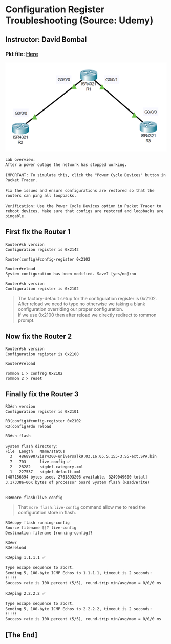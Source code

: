 # Configuration Register Troubleshooting (Source: Udemy)
## Instructor: David Bombal 
### **Pkt file:** [Here](https://mega.nz/file/y9QGVKIb#82EKEss8n95EXeb0XoyNThxb96vI9O2AeZ4HMFzqyGE)
![](../images/crt.PNG)


```
Lab overview:
After a power outage the network has stopped working.

IMPORTANT: To simulate this, click the "Power Cycle Devices" button in Packet Tracer.

Fix the issues and ensure configurations are restored so that the routers can ping all loopbacks.

Verification: Use the Power Cycle Devices option in Packet Tracer to reboot devices. Make sure that configs are restored and loopbacks are pingable.
```
## **First fix the Router 1**
```
Router#sh version
Configuration register is 0x2142
```
```
Router(config)#config-register 0x2102
```
```
Router#reload
System configuration has been modified. Save? [yes/no]:no
```
```
Router#sh version
Configuration register is 0x2102
```
> The factory-default setup for the configuration register is 0x2102.  
> After reload we need to type no otherwise we taking a blank configuration overriding our proper configuration.    
> If we use 0x2100 then after reload we directly redirect to rommon prompt.    

## **Now fix the Router 2**
```
Router#sh version
Configuration register is 0x2100
```
```
Router#reload 
```
```
rommon 1 > confreg 0x2102
rommon 2 > reset
```
## **Finally fix the Router 3**
```
R3#sh version
Configuration register is 0x2101
```
```
R3(config)#config-register 0x2102
R3(config)#do reload
```
```
R3#sh flash

System flash directory:
File  Length   Name/status
  3   486899872isr4300-universalk9.03.16.05.S.155-3.S5-ext.SPA.bin
  7   703      live-config ✅
  2   28282    sigdef-category.xml
  1   227537   sigdef-default.xml
[487156394 bytes used, 2761893206 available, 3249049600 total]
3.17338e+06K bytes of processor board System flash (Read/Write)


R3#more flash:live-config
```
> That `more flash:live-config` command allow me to read the configuration store in flash.  
```
R3#copy flash running-config 
Source filename []? live-config
Destination filename [running-config]? 
```
```
R3#wr 
R3#reload  
```
```
R3#ping 1.1.1.1 ✅

Type escape sequence to abort.
Sending 5, 100-byte ICMP Echos to 1.1.1.1, timeout is 2 seconds:
!!!!!
Success rate is 100 percent (5/5), round-trip min/avg/max = 0/0/0 ms

R3#ping 2.2.2.2 ✅

Type escape sequence to abort.
Sending 5, 100-byte ICMP Echos to 2.2.2.2, timeout is 2 seconds:
!!!!!
Success rate is 100 percent (5/5), round-trip min/avg/max = 0/0/0 ms
```

## **[The End]**